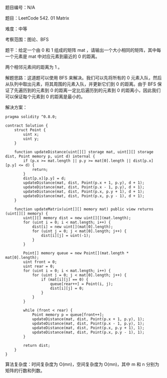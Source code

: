 题目编号：N/A

题目：LeetCode 542. 01 Matrix

难度：中等

考察范围：图论、BFS

题干：给定一个由 0 和 1 组成的矩阵 mat ，请输出一个大小相同的矩阵，其中每一个元素是 mat 中对应元素到最近的 0 的距离。

两个相邻元素间的距离为 1 。

解题思路：这道题可以使用 BFS 来解决。我们可以先将所有的 0 元素入队，然后从队列中取出元素，将其周围的元素入队，并更新它们到 0 的距离。由于 BFS 保证了先遍历到的元素到 0 的距离一定比后遍历到的元素到 0 的距离小，因此我们可以保证每个元素到 0 的距离是最小的。

解决方案：

```solidity
pragma solidity ^0.8.0;

contract Solution {
    struct Point {
        uint x;
        uint y;
    }
    
    function updateDistance(uint[][] storage mat, uint[][] storage dist, Point memory p, uint d) internal {
        if (p.x >= mat.length || p.y >= mat[0].length || dist[p.x][p.y] <= d) {
            return;
        }
        dist[p.x][p.y] = d;
        updateDistance(mat, dist, Point(p.x + 1, p.y), d + 1);
        updateDistance(mat, dist, Point(p.x - 1, p.y), d + 1);
        updateDistance(mat, dist, Point(p.x, p.y + 1), d + 1);
        updateDistance(mat, dist, Point(p.x, p.y - 1), d + 1);
    }
    
    function updateMatrix(uint[][] memory mat) public view returns (uint[][] memory) {
        uint[][] memory dist = new uint[][](mat.length);
        for (uint i = 0; i < mat.length; i++) {
            dist[i] = new uint[](mat[0].length);
            for (uint j = 0; j < mat[0].length; j++) {
                dist[i][j] = uint(-1);
            }
        }
        
        Point[] memory queue = new Point[](mat.length * mat[0].length);
        uint front = 0;
        uint rear = 0;
        for (uint i = 0; i < mat.length; i++) {
            for (uint j = 0; j < mat[0].length; j++) {
                if (mat[i][j] == 0) {
                    queue[rear++] = Point(i, j);
                    dist[i][j] = 0;
                }
            }
        }
        
        while (front < rear) {
            Point memory p = queue[front++];
            updateDistance(mat, dist, Point(p.x + 1, p.y), 1);
            updateDistance(mat, dist, Point(p.x - 1, p.y), 1);
            updateDistance(mat, dist, Point(p.x, p.y + 1), 1);
            updateDistance(mat, dist, Point(p.x, p.y - 1), 1);
        }
        
        return dist;
    }
}
```

算法复杂度：时间复杂度为 O(mn)，空间复杂度为 O(mn)，其中 m 和 n 分别为矩阵的行数和列数。